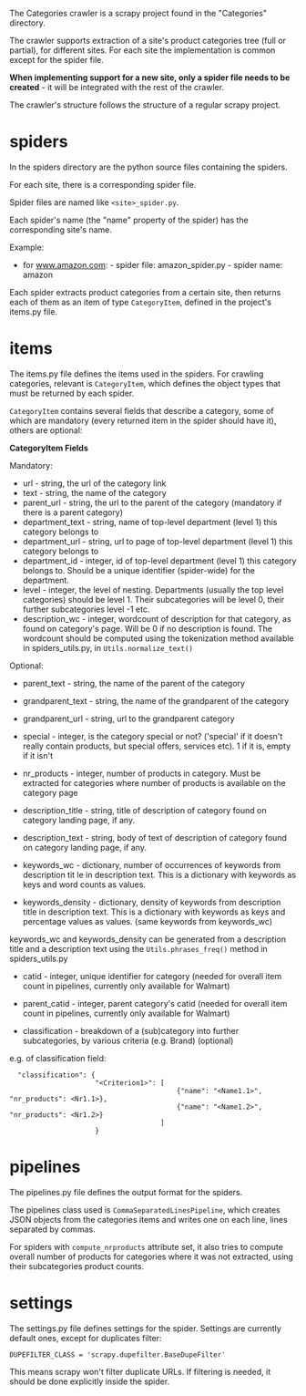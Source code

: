 The Categories crawler is a scrapy project found in the "Categories" directory.

The crawler supports extraction of a site's product categories tree (full or partial), for different sites. For each site the implementation is common except for the spider file.

**When implementing support for a new site, only a spider file needs to be created** - it will be integrated with the rest of the crawler.


The crawler's structure follows the structure of a regular scrapy project.

spiders
========

In the spiders directory are the python source files containing the spiders.

For each site, there is a corresponding spider file.

Spider files are named like `<site>_spider.py`.

Each spider's name (the "name" property of the spider) has the corresponding site's name.

Example:

* for www.amazon.com:
      - spider file: amazon_spider.py
      - spider name: amazon

Each spider extracts product categories from a certain site, then returns each of them as an item of type `CategoryItem`, defined in the project's items.py file.

items
======

The items.py file defines the items used in the spiders. For crawling categories, relevant is `CategoryItem`, which defines the object types that must be returned by each spider.

`CategoryItem` contains several fields that describe a category, some of which are mandatory (every returned item in the spider should have it), others are optional:

__CategoryItem Fields__

Mandatory:

* url - string, the url of the category link
* text - string, the name of the category
* parent_url - string, the url to the parent of the category (mandatory if there is a parent category)
* department_text - string, name of top-level department (level 1) this category belongs to
* department_url - string, url to page of top-level department (level 1) this category belongs to
* department_id - integer, id of top-level department (level 1) this category belongs to. Should be a unique identifier (spider-wide) for the department.
* level - integer, the level of nesting. Departments (usually the top level categories) should be level 1. Their subcategories will be level 0, their further subcategories level -1 etc.
* description_wc - integer, wordcount of description for that category, as found on category's page. Will be 0 if no description is found. The wordcount should be computed using the tokenization method available in spiders_utils.py, in `Utils.normalize_text()`

Optional:

* parent_text - string, the name of the parent of the category
* grandparent_text - string, the name of the grandparent of the category
* grandparent_url - string, url to the grandparent category
* special - integer, is the category special or not? ('special' if it doesn't really contain products, but special offers, services etc). 1 if it is, empty if it isn't

* nr_products - integer, number of products in category. Must be extracted for categories where number of products is available on the category page

* description_title - string, title of description of category found on category landing page, if any.
* description_text - string, body of text of description of category found on category landing page, if any.

* keywords_wc - dictionary, number of occurrences of keywords from description tit le in description text. This is a dictionary with keywords as keys and word counts as values.
* keywords_density - dictionary, density of keywords from description title in description text. This is a dictionary with keywords as keys and percentage values as values. (same keywords from keywords_wc)

keywords_wc and keywords_density can be generated from a description title and a description text using the `Utils.phrases_freq()` method in spiders_utils.py

* catid - integer, unique identifier for category (needed for overall item count in pipelines, currently only available for Walmart)
* parent_catid - integer, parent category's catid (needed for overall item count in pipelines, currently only available for Walmart)

* classification - breakdown of a (sub)category into further subcategories, by various criteria (e.g. Brand) (optional)

e.g. of classification field:

      "classification": {
                         "<Criterion1>": [
                                             {"name": "<Name1.1>", "nr_products": <Nr1.1>},
                                             {"name": "<Name1.2>", "nr_products": <Nr1.2>}
                                         ]
                         }
pipelines
==========

The pipelines.py file defines the output format for the spiders.

The pipelines class used is `CommaSeparatedLinesPipeline`, which creates JSON objects from the categories items and writes one on each line, lines separated by commas.

For spiders with `compute_nrproducts` attribute set, it also tries to compute overall number of products for categories where it was not extracted, using their subcategories product counts.

settings
===========

The settings.py file defines settings for the spider.
Settings are currently default ones, except for duplicates filter:

    DUPEFILTER_CLASS = 'scrapy.dupefilter.BaseDupeFilter'

This means scrapy won't filter duplicate URLs. If filtering is needed, it should be done explicitly inside the spider. 